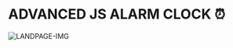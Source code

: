 # ADVANCED JS ALARM CLOCK ⏰

![LANDPAGE-IMG](C:\Users\Ilgar\Desktop\portfolio_programacion\imgs-github\landind-alarm-clock.png)
